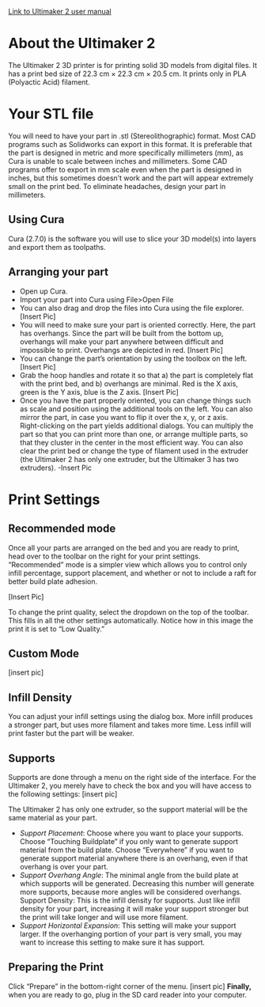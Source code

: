 [Link to Ultimaker 2 user manual]( https://ultimaker.com/en/resources/16955-changing-filament)

# About the Ultimaker 2
The Ultimaker 2 3D printer is for printing solid 3D models from digital files. It has a print bed size of 22.3 cm × 22.3 cm × 20.5 cm. It prints only in PLA (Polyactic Acid) filament. 

# Your STL file
You will need to have your part in .stl  (Stereolithographic) format. Most CAD programs such as Solidworks can export in this format. It is preferable that the part is designed in metric and more specifically millimeters (mm), as Cura is unable to scale between inches and millimeters. 
Some CAD programs offer to export in mm scale even when the part is designed in inches, but this sometimes doesn’t work and the part will appear extremely small on the print bed. To eliminate headaches, design your part in millimeters. 

## Using Cura
Cura (2.7.0) is the software you will use to slice your 3D model(s) into layers and export them as toolpaths. 

## Arranging your part
- Open up Cura. 
- Import your part into Cura using File>Open File
- You can also drag and drop the files into Cura using the file explorer. 
[Insert Pic]
- You will need to make sure your part is oriented correctly. Here, the part has overhangs. Since the part will be built from the bottom up, overhangs will make your part anywhere between difficult and impossible to print. Overhangs are depicted in red. 
[Insert Pic]
- You can change the part’s orientation by using the toolbox on the left. 
[Insert Pic]
- Grab the hoop handles and rotate it so that a) the part is completely flat with the print bed, and b) overhangs are minimal. Red is the X axis, green is the Y axis, blue is the Z axis. [Insert Pic]
- Once you have the part properly oriented, you can change things such as scale and position using the additional tools on the left. You can also mirror the part, in case you want to flip it over the x, y, or z axis.  
Right-clicking on the part yields additional dialogs. You can multiply the part so that you can print more than one, or arrange multiple parts, so that they cluster in the center in the most efficient way. You can also clear the print bed or change the type of filament used in the extruder (the Ultimaker 2 has only one extruder, but the Ultimaker 3 has two extruders). 
-Insert Pic
# Print Settings

## Recommended mode

Once all your parts are arranged on the bed and you are ready to print, head over to the toolbar on the right for your print settings. “Recommended” mode is a simpler view which allows you to control only infill percentage, support placement, and whether or not to include a raft for better build plate adhesion. 

[Insert Pic]

To change the print quality, select the dropdown on the top of the toolbar. This fills in all the other settings automatically. Notice how in this image the print it is set to “Low Quality.” 

## Custom Mode
[insert pic]

## Infill Density

You can adjust your infill settings using the dialog box. More infill produces a stronger part, but uses more filament and takes more time. Less infill will print faster but the part will be weaker.

## Supports

Supports are done through a menu on the right side of the interface. For the Ultimaker 2, you merely have to check the box and you will have access to the following settings: 
[insert pic] 

The Ultimaker 2 has only one extruder, so the support material will be the same material as your part. 

- _Support Placement_: Choose where you want to place your supports. Choose “Touching Buildplate” if you only want to generate support material from the build plate. Choose “Everywhere” if you want to generate support material anywhere there is an overhang, even if that overhang is over your part.  
- _Support Overhang Angle_: The minimal angle from the build plate at which supports will be generated. Decreasing this number will generate more supports, because more angles will be considered overhangs. 
Support Density: This is the infill density for supports. Just like infill density for your part, increasing it will make your support stronger but the print will take longer and will use more filament. 
- _Support Horizontal Expansion_: This setting will make your support larger. If the overhanging portion of your part is very small, you may want to increase this setting to make sure it has support. 

## Preparing the Print
Click “Prepare” in the bottom-right corner of the menu. [insert pic]
**Finally,** when you are ready to go, plug in the SD card reader into your computer. 






